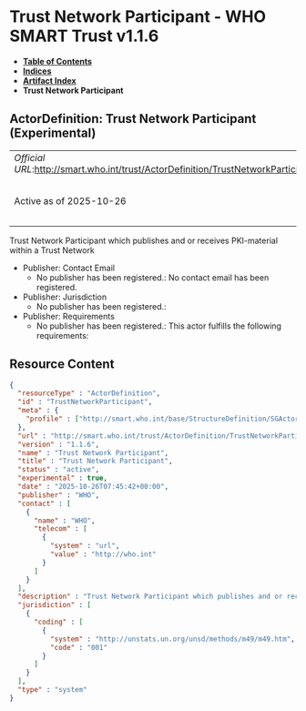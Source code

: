 # Trust Network Participant - WHO SMART Trust v1.1.6

* [**Table of Contents**](toc.md)
* [**Indices**](indices.md)
* [**Artifact Index**](artifacts.md)
* **Trust Network Participant**

## ActorDefinition: Trust Network Participant (Experimental) 

| | |
| :--- | :--- |
| *Official URL*:http://smart.who.int/trust/ActorDefinition/TrustNetworkParticipant | *Version*:1.1.6 |
| Active as of 2025-10-26 | *Computable Name*:Trust Network Participant |

 
Trust Network Participant which publishes and or receives PKI-material within a Trust Network 

* Publisher: Contact Email
  * No publisher has been registered.: No contact email has been registered.
* Publisher: Jurisdiction
  * No publisher has been registered.: 
* Publisher: Requirements
  * No publisher has been registered.: This actor fulfills the following requirements:



## Resource Content

```json
{
  "resourceType" : "ActorDefinition",
  "id" : "TrustNetworkParticipant",
  "meta" : {
    "profile" : ["http://smart.who.int/base/StructureDefinition/SGActor"]
  },
  "url" : "http://smart.who.int/trust/ActorDefinition/TrustNetworkParticipant",
  "version" : "1.1.6",
  "name" : "Trust Network Participant",
  "title" : "Trust Network Participant",
  "status" : "active",
  "experimental" : true,
  "date" : "2025-10-26T07:45:42+00:00",
  "publisher" : "WHO",
  "contact" : [
    {
      "name" : "WHO",
      "telecom" : [
        {
          "system" : "url",
          "value" : "http://who.int"
        }
      ]
    }
  ],
  "description" : "Trust Network Participant which publishes and or receives PKI-material within a Trust Network",
  "jurisdiction" : [
    {
      "coding" : [
        {
          "system" : "http://unstats.un.org/unsd/methods/m49/m49.htm",
          "code" : "001"
        }
      ]
    }
  ],
  "type" : "system"
}

```
